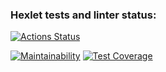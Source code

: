 ### Hexlet tests and linter status:
[![Actions Status](https://github.com/NikitaBy/php-project-lvl4/workflows/hexlet-check/badge.svg)](https://github.com/NikitaBy/php-project-lvl4/actions)

[![Maintainability](https://api.codeclimate.com/v1/badges/f4aca00cdb06805299ed/maintainability)](https://codeclimate.com/github/NikitaBy/php-project-lvl4/maintainability)
[![Test Coverage](https://api.codeclimate.com/v1/badges/f4aca00cdb06805299ed/test_coverage)](https://codeclimate.com/github/NikitaBy/php-project-lvl4/test_coverage)
